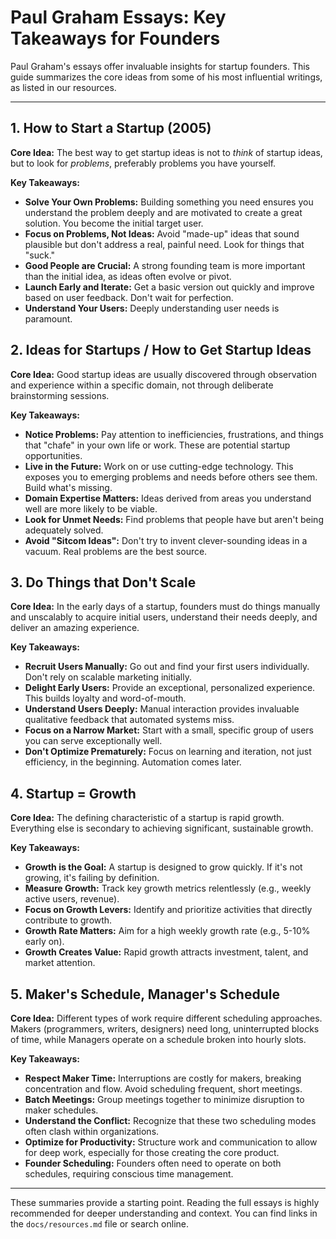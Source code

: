 # Paul Graham Essays: Key Takeaways for Founders

Paul Graham's essays offer invaluable insights for startup founders. This guide summarizes the core ideas from some of his most influential writings, as listed in our resources.

---

## 1. How to Start a Startup (2005)

**Core Idea:** The best way to get startup ideas is not to _think_ of startup ideas, but to look for _problems_, preferably problems you have yourself.

**Key Takeaways:**

- **Solve Your Own Problems:** Building something you need ensures you understand the problem deeply and are motivated to create a great solution. You become the initial target user.
- **Focus on Problems, Not Ideas:** Avoid "made-up" ideas that sound plausible but don't address a real, painful need. Look for things that "suck."
- **Good People are Crucial:** A strong founding team is more important than the initial idea, as ideas often evolve or pivot.
- **Launch Early and Iterate:** Get a basic version out quickly and improve based on user feedback. Don't wait for perfection.
- **Understand Your Users:** Deeply understanding user needs is paramount.

## 2. Ideas for Startups / How to Get Startup Ideas

**Core Idea:** Good startup ideas are usually discovered through observation and experience within a specific domain, not through deliberate brainstorming sessions.

**Key Takeaways:**

- **Notice Problems:** Pay attention to inefficiencies, frustrations, and things that "chafe" in your own life or work. These are potential startup opportunities.
- **Live in the Future:** Work on or use cutting-edge technology. This exposes you to emerging problems and needs before others see them. Build what's missing.
- **Domain Expertise Matters:** Ideas derived from areas you understand well are more likely to be viable.
- **Look for Unmet Needs:** Find problems that people have but aren't being adequately solved.
- **Avoid "Sitcom Ideas":** Don't try to invent clever-sounding ideas in a vacuum. Real problems are the best source.

## 3. Do Things that Don't Scale

**Core Idea:** In the early days of a startup, founders must do things manually and unscalably to acquire initial users, understand their needs deeply, and deliver an amazing experience.

**Key Takeaways:**

- **Recruit Users Manually:** Go out and find your first users individually. Don't rely on scalable marketing initially.
- **Delight Early Users:** Provide an exceptional, personalized experience. This builds loyalty and word-of-mouth.
- **Understand Users Deeply:** Manual interaction provides invaluable qualitative feedback that automated systems miss.
- **Focus on a Narrow Market:** Start with a small, specific group of users you can serve exceptionally well.
- **Don't Optimize Prematurely:** Focus on learning and iteration, not just efficiency, in the beginning. Automation comes later.

## 4. Startup = Growth

**Core Idea:** The defining characteristic of a startup is rapid growth. Everything else is secondary to achieving significant, sustainable growth.

**Key Takeaways:**

- **Growth is the Goal:** A startup is designed to grow quickly. If it's not growing, it's failing by definition.
- **Measure Growth:** Track key growth metrics relentlessly (e.g., weekly active users, revenue).
- **Focus on Growth Levers:** Identify and prioritize activities that directly contribute to growth.
- **Growth Rate Matters:** Aim for a high weekly growth rate (e.g., 5-10% early on).
- **Growth Creates Value:** Rapid growth attracts investment, talent, and market attention.

## 5. Maker's Schedule, Manager's Schedule

**Core Idea:** Different types of work require different scheduling approaches. Makers (programmers, writers, designers) need long, uninterrupted blocks of time, while Managers operate on a schedule broken into hourly slots.

**Key Takeaways:**

- **Respect Maker Time:** Interruptions are costly for makers, breaking concentration and flow. Avoid scheduling frequent, short meetings.
- **Batch Meetings:** Group meetings together to minimize disruption to maker schedules.
- **Understand the Conflict:** Recognize that these two scheduling modes often clash within organizations.
- **Optimize for Productivity:** Structure work and communication to allow for deep work, especially for those creating the core product.
- **Founder Scheduling:** Founders often need to operate on both schedules, requiring conscious time management.

---

These summaries provide a starting point. Reading the full essays is highly recommended for deeper understanding and context. You can find links in the `docs/resources.md` file or search online.

